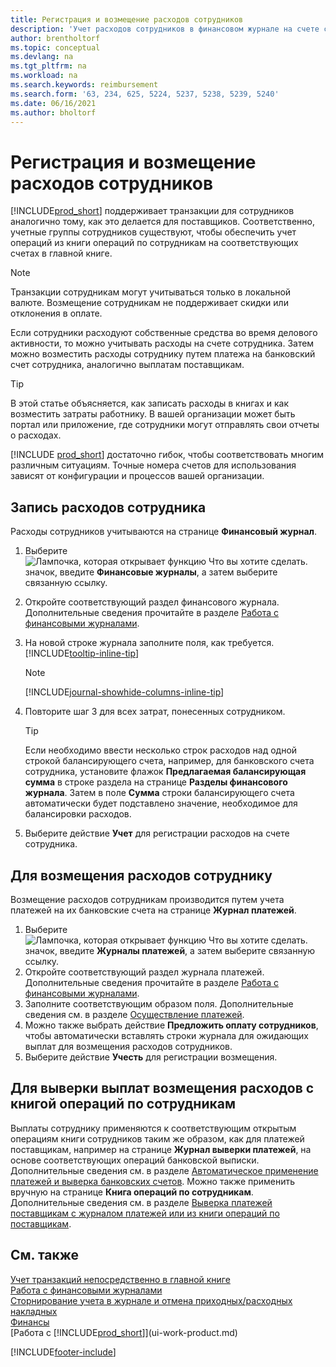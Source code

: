 ```yaml
---
title: Регистрация и возмещение расходов сотрудников
description: 'Учет расходов сотрудников в финансовом журнале на счете сотрудника и последующий учет платежа на банковский счет сотрудника для возмещения расходов, связанных со служебной деятельностью.'
author: brentholtorf
ms.topic: conceptual
ms.devlang: na
ms.tgt_pltfrm: na
ms.workload: na
ms.search.keywords: reimbursement
ms.search.form: '63, 234, 625, 5224, 5237, 5238, 5239, 5240'
ms.date: 06/16/2021
ms.author: bholtorf
---
```

# Регистрация и возмещение расходов сотрудников

[!INCLUDE[prod_short](includes/prod_short.md)] поддерживает транзакции для сотрудников аналогично тому, как это делается для поставщиков. Соответственно, учетные группы сотрудников существуют, чтобы обеспечить учет операций из книги операций по сотрудникам на соответствующих счетах в главной книге.

> [!NOTE]  
> Транзакции сотрудникам могут учитываться только в локальной валюте. Возмещение сотрудникам не поддерживает скидки или отклонения в оплате.

Если сотрудники расходуют собственные средства во время делового активности, то можно учитывать расходы на счете сотрудника. Затем можно возместить расходы сотруднику путем платежа на банковский счет сотрудника, аналогично выплатам поставщикам.  

> [!TIP]
> В этой статье объясняется, как записать расходы в книгах и как возместить затраты работнику. В вашей организации может быть портал или приложение, где сотрудники могут отправлять свои отчеты о расходах.

[!INCLUDE [prod_short](includes/prod_short.md)] достаточно гибок, чтобы соответствовать многим различным ситуациям. Точные номера счетов для использования зависят от конфигурации и процессов вашей организации.  

## Запись расходов сотрудника

Расходы сотрудников учитываются на странице **Финансовый журнал**.

1. Выберите ![Лампочка, которая открывает функцию Что вы хотите сделать.](media/ui-search/search_small.png "Что вы хотите сделать") значок, введите **Финансовые журналы**, а затем выберите связанную ссылку.  
2. Откройте соответствующий раздел финансового журнала. Дополнительные сведения прочитайте в разделе [Работа с финансовыми журналами](ui-work-general-journals.md).
3. На новой строке журнала заполните поля, как требуется. [!INCLUDE[tooltip-inline-tip](includes/tooltip-inline-tip_md.md)]  

    > [!NOTE]
    > [!INCLUDE[journal-showhide-columns-inline-tip](includes/journal-showhide-columns-inline-tip.md)]
4. Повторите шаг 3 для всех затрат, понесенных сотрудником.

    > [!TIP]  
    > Если необходимо ввести несколько строк расходов над одной строкой балансирующего счета, например, для банковского счета сотрудника, установите флажок **Предлагаемая балансирующая сумма** в строке раздела на странице **Разделы финансового журнала**. Затем в поле **Сумма** строки балансирующего счета автоматически будет подставлено значение, необходимое для балансировки расходов.
5. Выберите действие **Учет** для регистрации расходов на счете сотрудника.

## Для возмещения расходов сотруднику

Возмещение расходов сотрудникам производится путем учета платежей на их банковские счета на странице **Журнал платежей**.  

1. Выберите ![Лампочка, которая открывает функцию Что вы хотите сделать.](media/ui-search/search_small.png "Что вы хотите сделать") значок, введите **Журналы платежей**, а затем выберите связанную ссылку.
2. Откройте соответствующий раздел журнала платежей. Дополнительные сведения прочитайте в разделе [Работа с финансовыми журналами](ui-work-general-journals.md).
3. Заполните соответствующим образом поля. Дополнительные сведения см. в разделе [Осуществление платежей](payables-make-payments.md).
4. Можно также выбрать действие **Предложить оплату сотрудников**, чтобы автоматически вставлять строки журнала для ожидающих выплат для возмещения расходов сотрудников.
5. Выберите действие **Учесть** для регистрации возмещения.  

## Для выверки выплат возмещения расходов с книгой операций по сотрудникам

Выплаты сотруднику применяются к соответствующим открытым операциям книги сотрудников таким же образом, как для платежей поставщикам, например на странице **Журнал выверки платежей**, на основе соответствующих операций банковской выписки. Дополнительные сведения см. в разделе [Автоматическое применение платежей и выверка банковских счетов](receivables-apply-payments-auto-reconcile-bank-accounts.md). Можно также применить вручную на странице **Книга операций по сотрудникам**. Дополнительные сведения см. в разделе [Выверка платежей поставщикам с журналом платежей или из книги операций по поставщикам](payables-how-apply-purchase-transactions-manually.md).  

## См. также

[Учет транзакций непосредственно в главной книге](finance-how-post-transactions-directly.md)  
[Работа с финансовыми журналами](ui-work-general-journals.md)  
[Сторнирование учета в журнале и отмена приходных/расходных накладных](finance-how-reverse-journal-posting.md)  
[Финансы](finance.md)  
[Работа с [!INCLUDE[prod_short](includes/prod_short.md)]](ui-work-product.md)  


[!INCLUDE[footer-include](includes/footer-banner.md)]